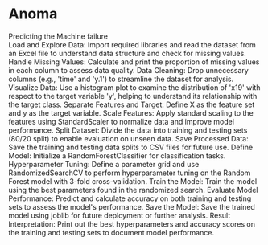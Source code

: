 # Anoma
Predicting the Machine failure  
Load and Explore Data: Import required libraries and read the dataset from an Excel file to understand data structure and check for missing values.  
Handle Missing Values: Calculate and print the proportion of missing values in each column to assess data quality.
Data Cleaning: Drop unnecessary columns (e.g., 'time' and 'y.1') to streamline the dataset for analysis.
Visualize Data: Use a histogram plot to examine the distribution of 'x19' with respect to the target variable 'y', helping to understand its relationship with the target class.
Separate Features and Target: Define X as the feature set and y as the target variable.
Scale Features: Apply standard scaling to the features using StandardScaler to normalize data and improve model performance.
Split Dataset: Divide the data into training and testing sets (80/20 split) to enable evaluation on unseen data.
Save Processed Data: Save the training and testing data splits to CSV files for future use.
Define Model: Initialize a RandomForestClassifier for classification tasks.
Hyperparameter Tuning: Define a parameter grid and use RandomizedSearchCV to perform hyperparameter tuning on the Random Forest model with 3-fold cross-validation.
Train the Model: Train the model using the best parameters found in the randomized search.
Evaluate Model Performance: Predict and calculate accuracy on both training and testing sets to assess the model's performance.
Save the Model: Save the trained model using joblib for future deployment or further analysis.
Result Interpretation: Print out the best hyperparameters and accuracy scores on the training and testing sets to document model performance.
